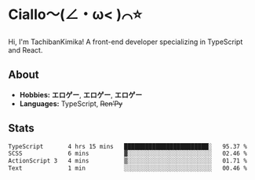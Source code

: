 # Ciallo～(∠・ω< )⌒⭐️

Hi, I'm TachibanKimika! A front-end developer specializing in TypeScript and React.

## About
- **Hobbies:** **エロゲー**, **エロゲー**, **エロゲー**
- **Languages:** TypeScript, ~~Ren’Py~~

## Stats
<!--START_SECTION:waka-->

```txt
TypeScript       4 hrs 15 mins   ████████████████████████░   95.37 %
SCSS             6 mins          ▓░░░░░░░░░░░░░░░░░░░░░░░░   02.46 %
ActionScript 3   4 mins          ▒░░░░░░░░░░░░░░░░░░░░░░░░   01.71 %
Text             1 min           ░░░░░░░░░░░░░░░░░░░░░░░░░   00.46 %
```

<!--END_SECTION:waka-->

<!-- ![Metrics](https://metrics.lecoq.io/TachibanaKimika?template=classic&base.activity=0&base.community=0&base.repositories=0&languages=1&isocalendar=1&isocalendar.duration=half-year&languages.limit=8&languages.sections=most-used&languages.colors=github&languages.threshold=0%25&languages.indepth=false&languages.recent.load=300&languages.recent.days=14&config.timezone=Asia%2FShanghai)
 -->
